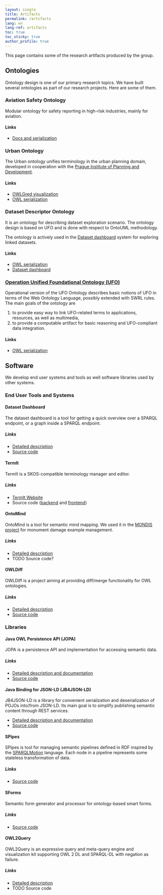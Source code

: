 ```yaml
---
layout: single
title: Artifacts
permalink: /artifacts
lang: en
lang-ref: artifacts
toc: true
toc_sticky: true
author_profile: true
---
```


This page contains some of the research artifacts produced by the group.

## Ontologies

Ontology design is one of our primary research topics. We have built several ontologies as part of our research projects. Here are some of them.

### Aviation Safety Ontology

Modular ontology for safety reporting in high-risk industries, mainly for aviation.

#### Links

- [Docs and serialization](https://www.inbas.cz/aviation-safety-ontology)


### Urban Ontology

The Urban ontology unifies terminology in the urban planning domain, developed in cooperation with the [Prague Institute of Planning and Development](https://iprpraha.cz/en/).

#### Links

- [OWLGred visualization](http://owlgred.lumii.lv/online_visualization/l4wh)
- [OWL serialization](http://kbss.felk.cvut.cz/ontologies/town-plan/ontology.owl)


### Dataset Descriptor Ontology

It is an ontology for describing dataset exploration scenario. The ontology design is based on UFO and is done with respect to OntoUML methodology. 

The ontology is actively used in the [Dataset dashboard](http://onto.fel.cvut.cz/dataset-dashboard) system for exploring linked datasets.

#### Links

- [OWL serialization](http://onto.fel.cvut.cz/ontologies/ddo)
- [Dataset dashboard](http://onto.fel.cvut.cz/dataset-dashboard)


### [Operation Unified Foundational Ontology (UFO)](http://onto.fel.cvut.cz/ontologies/ufo)

Operational version of the UFO Ontology describes basic notions of UFO in terms of the Web Ontology Language, possibly extended with SWRL rules.
The main goals of the ontology are 

1. to provide easy way to link UFO-related terms to applications, resources, as well as multimedia, 
2. to provide a computable artifact for basic reasoning and UFO-compliant data integration.

#### Links

- [OWL serialization](http://onto.fel.cvut.cz/ontologies/ufo)


## Software

We develop end user systems and tools as well software libraries used by other systems.

### End User Tools and Systems

#### Dataset Dashboard

The dataset dashboard is a tool for getting a quick overview over a SPARQL endpoint, or a graph inside a SPARQL endpoint.

##### Links

- [Detailed description](/artifacts/sw/dataset-dashboard)
- [Source code](https://github.com/kbss-cvut/dataset-dashboard)

#### TermIt

TermIt is a SKOS-compatible terminology manager and editor.

##### Links

- [TermIt Website](https://kbss-cvut.github.io/termit-web/)
- Source code ([backend](https://github.com/kbss-cvut/termit) and [frontend](https://github.com/kbss-cvut/termit-ui))

#### OntoMind

OntoMind is a tool for semantic mind mapping. We used it in the [MONDIS project](https://mondis.cz) for monument damage example management.

##### Links

- [Detailed description](/artifacts/sw/ontomind)
- TODO Source code?

#### OWLDiff

OWLDiff is a project aiming at providing diff/merge functionality for OWL ontologies.

##### Links

- [Detailed description](/artifacts/sw/owldiff)
- [Source code](https://github.com/kbss-cvut/owldiff)


### Libraries

#### Java OWL Persistence API (JOPA)

JOPA is a persistence API and implementation for accessing semantic data.

##### Links

- [Detailed description and documentation](https://github.com/kbss-cvut/jopa/wiki)
- [Source code](https://github.com/kbss-cvut/jopa)

#### Java Binding for JSON-LD (JB4JSON-LD)

JB4JSON-LD is a library for convenient serialization and deserialization of POJOs into/from JSON-LD. 
Its main goal is to simplify publishing semantic content through REST services.

- [Detailed description and documentation](https://github.com/kbss-cvut/jb4jsonld/wiki)
- [Source code](https://github.com/kbss-cvut/jb4jsonld)

#### SPipes

SPipes is tool for managing semantic pipelines defined in RDF inspired by the [SPARQLMotion](https://sparqlmotion.org/) language. 
Each node in a pipeline represents some stateless transformation of data.

##### Links

- [Source code](https://github.com/kbss-cvut/s-pipes)

#### SForms

Semantic form generator and processor for ontology-based smart forms.

##### Links

- [Source code](https://github.com/kbss-cvut/s-forms)

#### OWL2Query

OWL2Query is an expressive query and meta-query engine and visualization kit supporting OWL 2 DL and SPARQL-DL with negation as failure.

##### Links

- [Detailed description](/artifacts/sw/owl2query)
- TODO Source code

